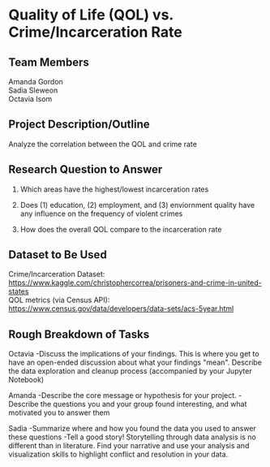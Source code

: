 # Quality of Life (QOL) vs. Crime/Incarceration Rate

## Team Members
  Amanda Gordon<br/>
  Sadia Sleweon<br/>
  Octavia Isom<br/>
  
## Project Description/Outline
  Analyze the correlation between the QOL and crime rate

## Research Question to Answer

1. Which areas have the highest/lowest incarceration rates

2. Does (1) education, (2) employment, and (3) enviornment quality have any influence on the frequency of violent crimes

3. How does the overall QOL compare to the incarceration rate

## Dataset to Be Used
  Crime/Incarceration Dataset: https://www.kaggle.com/christophercorrea/prisoners-and-crime-in-united-states
  <br/>QOL metrics (via Census API): https://www.census.gov/data/developers/data-sets/acs-5year.html

## Rough Breakdown of Tasks
  Octavia 
   -Discuss the implications of your findings. This is where you get to have an open-ended discussion about what your findings  "mean". Describe the data exploration and cleanup process (accompanied by your Jupyter Notebook)
  
  Amanda
   -Describe the core message or hypothesis for your project.
   -Describe the questions you and your group found interesting, and what motivated you to answer    them
  
  Sadia
   -Summarize where and how you found the data you used to answer these questions
   -Tell a good story! Storytelling through data analysis is no different than in literature. Find your narrative and use your analysis and visualization skills to highlight conflict and resolution in your data.
  
 
